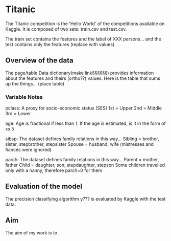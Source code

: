 # Titanic

The Titanic competition is the 'Hello World' of the competitions available on Kaggle. It is composed of two sets: train.csv and test.csv.

The train set contains the features and the label of XXX persons... and the test contains only the features (replace with values)

## Overview of the data

The page/table Data dictionary(make link§§§§§§) provides information about the features and theirs (ortho??) values. Here is the table that sums up the things... (place table)

### Variable Notes

pclass: A proxy for socio-economic status (SES)
1st = Upper
2nd = Middle
3rd = Lower

age: Age is fractional if less than 1. If the age is estimated, is it in the form of xx.5

sibsp: The dataset defines family relations in this way...
Sibling = brother, sister, stepbrother, stepsister
Spouse = husband, wife (mistresses and fiancés were ignored)

parch: The dataset defines family relations in this way...
Parent = mother, father
Child = daughter, son, stepdaughter, stepson
Some children travelled only with a nanny, therefore parch=0 for them

## Evaluation of the model

The precision classifying algorithm y??? is evaluated by Kaggle with the test data. 

## Aim

The aim of my work is to 
